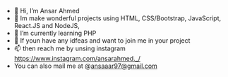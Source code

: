 - 👋 Hi, I’m Ansar Ahmed
- 👀 Im make wonderful projects using HTML, CSS/Bootstrap, JavaScript, React.JS and NodeJS, 
- 🌱 I’m currently learning PHP 
- 💞️ If youn have any idfeas and want to join me in your project 
- 📫 then reach me by unsing instagram https://www.instagram.com/ansarahmed._/
- You can also mail me at @ansaaar97@gmail.com

<!---
ansarahmed97/ansarahmed97 is a ✨ special ✨ repository because its `README.md` (this file) appears on your GitHub profile.
You can click the Preview link to take a look at your changes.
--->
